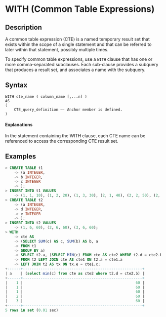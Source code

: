 # **WITH (Common Table Expressions)**

## **Description**

A common table expression (CTE) is a named temporary result set that exists within the scope of a single statement and
that can be referred to later within that statement, possibly multiple times.

To specify common table expressions, use a `WITH` clause that has one or more comma-separated subclauses. Each
sub-clause provides a subquery that produces a result set, and associates a name with the subquery.

## **Syntax**

```
WITH cte_name ( column_name [,...n] )
AS
(
    CTE_query_definition –- Anchor member is defined.
)
```

#### Explanations

In the statement containing the WITH clause, each CTE name can be referenced to access the corresponding CTE result set.

## **Examples**

```sql
> CREATE TABLE t1
    -> (a INTEGER,
    -> b INTEGER,
    -> c INTEGER
    -> );
> INSERT INTO t1 VALUES
    -> (1, 1, 10), (1, 2, 20), (1, 3, 30), (2, 1, 40), (2, 2, 50), (2, 3, 60);
> CREATE TABLE t2
    -> (a INTEGER,
    -> d INTEGER,
    -> e INTEGER
    -> );
> INSERT INTO t2 VALUES
    -> (1, 6, 60), (2, 6, 60), (3, 6, 60);
> WITH
    -> cte AS
    -> (SELECT SUM(c) AS c, SUM(b) AS b, a
    -> FROM t1
    -> GROUP BY a)
    -> SELECT t2.a, (SELECT MIN(c) FROM cte AS cte2 WHERE t2.d = cte2.b)
    -> FROM t2 LEFT JOIN cte AS cte1 ON t2.a = cte1.a
    -> LEFT JOIN t2 AS tx ON tx.e = cte1.c;
+------+------------------------------------------------------+
| a    | (select min(c) from cte as cte2 where t2.d = cte2.b) |
+------+------------------------------------------------------+
|    1 |                                                   60 |
|    1 |                                                   60 |
|    1 |                                                   60 |
|    2 |                                                   60 |
|    3 |                                                   60 |
+------+------------------------------------------------------+
5 rows in set (0.01 sec)
```
